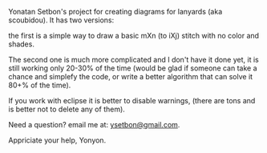 Yonatan Setbon's project for creating diagrams for lanyards (aka scoubidou).
It has two versions:

the first is a simple way to draw a basic mXn (to iXj) stitch with no color and shades.

The second one is much more complicated and I don't have it done yet, it is still working only 20-30% of the time (would be glad if someone can take a chance and simplefy the code, or write a better algorithm that can solve it 80+% of the time).

If you work with eclipse it is better to disable warnings, (there are tons and is better not to delete any of them).

Need a question? email me at:
ysetbon@gmail.com. 

Appriciate your help,
Yonyon.
